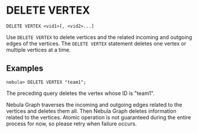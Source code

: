 # DELETE VERTEX

```nGQL
DELETE VERTEX <vid1>[, <vid2>...]
```

Use `DELETE VERTEX` to delete vertices and the related incoming and outgoing edges of the vertices. The `DELETE VERTEX` statement deletes one vertex or multiple vertices at a time.

## Examples

```ngql
nebula> DELETE VERTEX "team1";
```

The preceding query deletes the vertex whose ID is "team1".

Nebula Graph traverses the incoming and outgoing edges related to the vertices and deletes them all. Then Nebula Graph deletes information related to the vertices. Atomic operation is not guaranteed during the entire process for now, so please retry when failure occurs.
